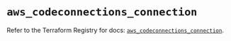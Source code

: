 # `aws_codeconnections_connection`

Refer to the Terraform Registry for docs: [`aws_codeconnections_connection`](https://registry.terraform.io/providers/hashicorp/aws/6.0.0/docs/resources/codeconnections_connection).
